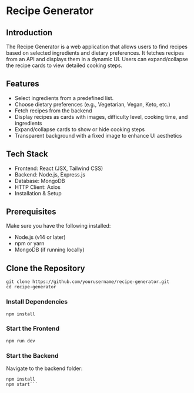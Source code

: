 # Recipe Generator  

## Introduction  

The Recipe Generator is a web application that allows users to find recipes based on selected ingredients and dietary preferences. It fetches recipes from an API and displays them in a dynamic UI. Users can expand/collapse the recipe cards to view detailed cooking steps.  

## Features  

* Select ingredients from a predefined list.  
* Choose dietary preferences (e.g., Vegetarian, Vegan, Keto, etc.)  
* Fetch recipes from the backend  
* Display recipes as cards with images, difficulty level, cooking time, and ingredients  
* Expand/collapse cards to show or hide cooking steps  
* Transparent background with a fixed image to enhance UI aesthetics  

## Tech Stack  

* Frontend: React (JSX, Tailwind CSS)  
* Backend: Node.js, Express.js  
* Database: MongoDB  
* HTTP Client: Axios  
* Installation & Setup  

## Prerequisites  

Make sure you have the following installed:    

* Node.js (v14 or later)  
* npm or yarn  
* MongoDB (if running locally)  

## Clone the Repository  

```git clone https://github.com/yourusername/recipe-generator.git```  
```cd recipe-generator```  

### Install Dependencies  

```npm install```

### Start the Frontend

```npm run dev```

### Start the Backend  

Navigate to the backend folder:  

```cd backend
npm install
npm start```
